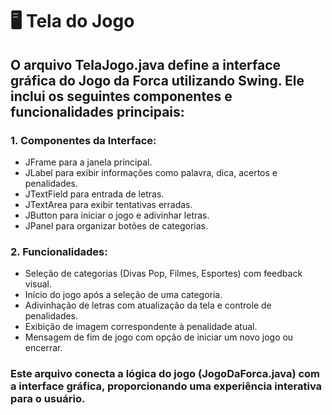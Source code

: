 # 🖥️ Tela do Jogo
## O arquivo TelaJogo.java define a interface gráfica do Jogo da Forca utilizando Swing. Ele inclui os seguintes componentes e funcionalidades principais:
### 1. Componentes da Interface:
- JFrame para a janela principal.
- JLabel para exibir informações como palavra, dica, acertos e penalidades.
- JTextField para entrada de letras.
- JTextArea para exibir tentativas erradas.
- JButton para iniciar o jogo e adivinhar letras.
- JPanel para organizar botões de categorias.
### 2. Funcionalidades:
- Seleção de categorias (Divas Pop, Filmes, Esportes) com feedback visual.
- Início do jogo após a seleção de uma categoria.
- Adivinhação de letras com atualização da tela e controle de penalidades.
- Exibição de imagem correspondente à penalidade atual.
- Mensagem de fim de jogo com opção de iniciar um novo jogo ou encerrar.

### Este arquivo conecta a lógica do jogo (JogoDaForca.java) com a interface gráfica, proporcionando uma experiência interativa para o usuário.

